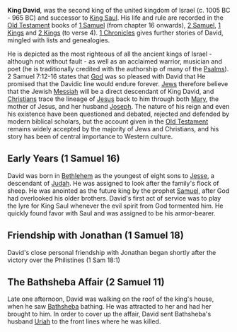 **King David**, was the second king of the united kingdom of Israel
(c. 1005 BC - 965 BC) and successor to
[King Saul](index.php?title=King_Saul&action=edit&redlink=1 "King Saul (page does not exist)").
His life and rule are recorded in the
[Old Testament](Old_Testament "Old Testament") books of
[1 Samuel](Books_of_Samuel "Books of Samuel") (from chapter 16
onwards), [2 Samuel](Books_of_Samuel "Books of Samuel"),
[1 Kings](Books_of_Kings "Books of Kings") and
[2 Kings](Books_of_Kings "Books of Kings") (to verse 4).
[1 Chronicles](Books_of_Chronicles "Books of Chronicles") gives
further stories of David, mingled with lists and genealogies.

He is depicted as the most righteous of all the ancient kings of
Israel - although not without fault - as well as an acclaimed
warrior, musician and poet (he is traditionally credited with the
authorship of many of the [Psalms](Psalms "Psalms")). 2 Samuel
7:12-16 states that [God](God "God") was so pleased with David that
He promised that the Davidic line would endure forever.
[Jews](Judaism "Judaism") therefore believe that the Jewish
[Messiah](Messiah "Messiah") will be a direct descendant of King
David, and [Christians](Christianity "Christianity") trace the
lineage of [Jesus](Jesus "Jesus") back to him through both
[Mary](Mary "Mary"), the mother of Jesus, and her husband
[Joseph](Joseph "Joseph"). The nature of his reign and even his
existence have been questioned and debated, rejected and defended
by modern biblical scholars, but the account given in the
[Old Testament](Old_Testament "Old Testament") remains widely
accepted by the majority of Jews and Christians, and his story has
been of central importance to Western culture.

## Early Years (1 Samuel 16)

David was born in
[Bethlehem](index.php?title=Bethlehem&action=edit&redlink=1 "Bethlehem (page does not exist)")
as the youngest of eight sons to
[Jesse](index.php?title=Jesse&action=edit&redlink=1 "Jesse (page does not exist)"),
a descendant of
[Judah](index.php?title=Judah&action=edit&redlink=1 "Judah (page does not exist)").
He was assigned to look after the family's flock of sheep. He was
anointed as the future king by the prophet
[Samuel](index.php?title=Samuel&action=edit&redlink=1 "Samuel (page does not exist)"),
after God had overlooked his older brothers. David's first act of
service was to play the lyre for King Saul whenever the evil spirit
from God tormented him. He quickly found favor with Saul and was
assigned to be his armor-bearer.

## Friendship with Jonathan (1 Samuel 18)

David's close personal friendship with Jonathan began shortly after
the victory over the Philistines (1 Sam 18:1)

## The Bathsheba Affair (2 Samuel 11)

Late one afternoon, David was walking on the roof of the king's
house, when he saw
[Bathsheba](index.php?title=Bathsheba&action=edit&redlink=1 "Bathsheba (page does not exist)")
bathing. He was attracted to her and had her brought to him. In
order to cover up the affair, David sent Bathsheba's husband
[Uriah](index.php?title=Uriah&action=edit&redlink=1 "Uriah (page does not exist)")
to the front lines where he was killed.




